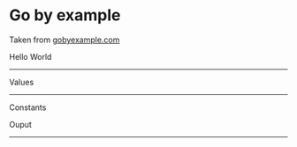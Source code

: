 # Go by example

Taken from [gobyexample.com](//gobyexample.com/)

Hello World

<object data="txt/hello_world.txt" width="270px" height="140px"></object>

<hr>

Values

<object data="txt/values.txt" width="210px" height="370px"></object>

<hr>

Constants

<object data="txt/constants.txt" width="270px" height="349px"></object>

Ouput

<object data=txt/constants_output.txt width=210 height=110></object>

<hr>


